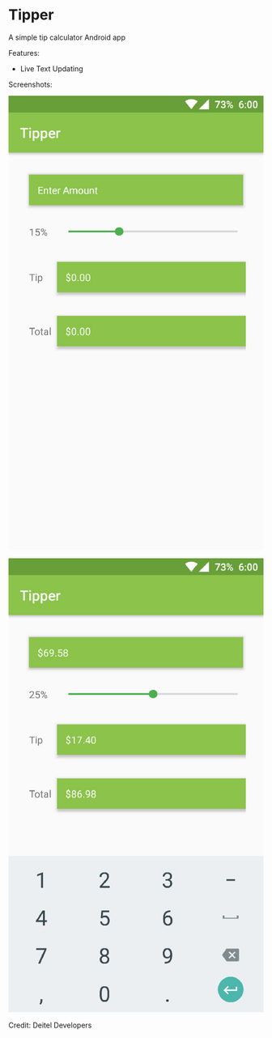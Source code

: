 # Tipper
A simple tip calculator Android app

Features:
* Live Text Updating

Screenshots:

![Basic Screenshot w/o Keyboard](https://github.com/GraysonB/Tipper/blob/master/Screenshots/Screenshot_20161126-004611.jpg)

![Basic Screenshot w/ Keyboard](https://github.com/GraysonB/Tipper/blob/master/Screenshots/Screenshot_20161126-004631.jpg)

Credit: Deitel Developers
